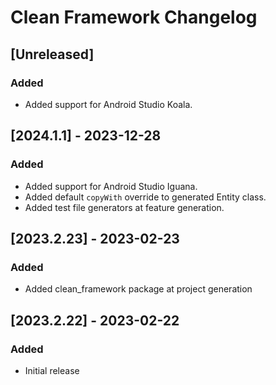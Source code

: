 # Clean Framework Changelog

## [Unreleased]

### Added
- Added support for Android Studio Koala.

## [2024.1.1] - 2023-12-28

### Added
- Added support for Android Studio Iguana.
- Added default `copyWith` override to generated Entity class.
- Added test file generators at feature generation.

## [2023.2.23] - 2023-02-23

### Added
- Added clean_framework package at project generation

## [2023.2.22] - 2023-02-22

### Added
- Initial release
